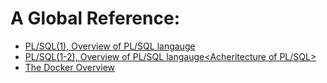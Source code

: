 # A Global Reference:

* [PL/SQL(1), Overview of PL/SQL langauge](https://github.com/halladj/me/blob/main/zettelkasten/20231802180923.md)
* [PL/SQL(1-2), Overview of PL/SQL langauge<Acheritecture of PL/SQL>](https://github.com/halladj/me/blob/main/zettelkasten/20230219183823.md)
* [The Docker Overview](https://github.com/halladj/me/blob/main/zettelkasten/20230224105023.md#the-docker-overview)
